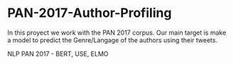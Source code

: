 # PAN-2017-Author-Profiling

In this proyect we work with the PAN 2017 corpus. Our main target is make a model to predict the Genre/Langage of the authors using their tweets.

NLP PAN 2017 - BERT, USE, ELMO
